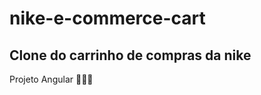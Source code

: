 # nike-e-commerce-cart

## Clone do carrinho de compras da nike

Projeto Angular :construction_worker::construction_worker::construction_worker:
